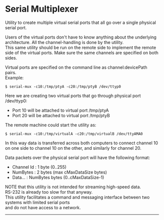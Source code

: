# Serial Multiplexer
Utility to create multiple virtual serial ports that all go over a single physical serial port.  

Users of the virtual ports don't have to know anything about the underlying
architecture. All the channel-handling is done by the utility.  
This same utility should be run on the remote side to implement the remote
side of the virtual ports. Make sure the same channels are specified on both sides.

Virtual ports are specified on the command line as channel:devicePath pairs.  
Example:

```
$ serial-mux -c10:/tmp/ptyA -c20:/tmp/ptyB /dev/ttyp0
```

Here we are creating two virtual ports that go through physical port /dev/ttyp0:
* Port 10 will be attached to virtual port /tmp/ptyA
* Port 20 will be attached to virtual port /tmp/ptyB

The remote machine could start the utility as:

```
$ serial-mux -c10:/tmp/virtualA -c20:/tmp/virtualB /dev/ttyAMA0
```

In this way data is transferred across both computers to connect channel 10 on one
side to channel 10 on the other, and similarly for channel 20.

Data packets over the physical serial port will have the following format:
*  Channel Id : 1 byte (0..255)
*  NumBytes   : 2 bytes (max cMaxDataSize bytes)
*  Data...    : NumBytes bytes (0..cMaxDataSize-1)

NOTE that this utility is not intended for streaming high-speed data.  
RS-232 is already too slow for that anyway.  
This utility facilitates a command and messaging interface between two systems with limited serial ports  
and do not have access to a network.

---
